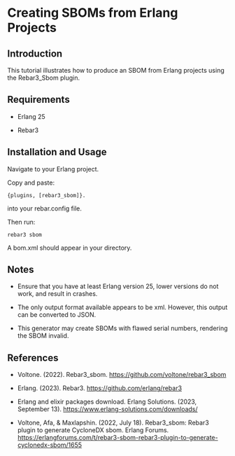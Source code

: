 # Creating SBOMs from Erlang Projects

## Introduction

This tutorial illustrates how to produce an SBOM from Erlang projects using the Rebar3_Sbom plugin.

## Requirements

* Erlang 25

* Rebar3

## Installation and Usage

Navigate to your Erlang project.

Copy and paste:

```
{plugins, [rebar3_sbom]}.
```
into your rebar.config file.

Then run:

```rebar3 sbom```

A bom.xml should appear in your directory.

## Notes

* Ensure that you have at least Erlang version 25, lower versions do not work, and result in crashes.

* The only output format available appears to be xml. However, this output can be converted to JSON.

* This generator may create SBOMs with flawed serial numbers, rendering the SBOM invalid.

## References

* Voltone. (2022). Rebar3_sbom. https://github.com/voltone/rebar3_sbom

* Erlang. (2023). Rebar3. https://github.com/erlang/rebar3 

* Erlang and elixir packages download. Erlang Solutions. (2023, September 13). https://www.erlang-solutions.com/downloads/ 

* Voltone, Afa, &amp; Maxlapshin. (2022, July 18). Rebar3_sbom: Rebar3 plugin to generate CycloneDX sbom. Erlang Forums. https://erlangforums.com/t/rebar3-sbom-rebar3-plugin-to-generate-cyclonedx-sbom/1655  
